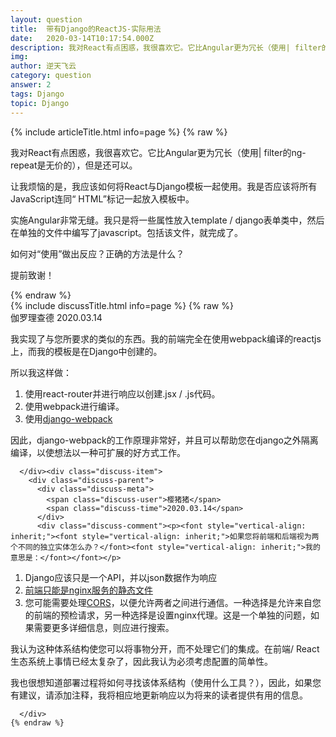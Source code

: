 ```yaml
---
layout: question
title:  带有Django的ReactJS-实际用法
date:   2020-03-14T10:17:54.000Z
description: 我对React有点困惑，我很喜欢它。它比Angular更为冗长（使用| filter的ng-repeat是无价的），但是还可以。让我烦恼的是，我应该如...
img: 
author: 逆天飞云
category: question
answer: 2
tags: Django
topic: Django
---
```

<div class="article-root">
  <div class="article">
    {% include articleTitle.html info=page %}
    {% raw %}
    <div class="article-content"><p><font style="vertical-align: inherit;"><font style="vertical-align: inherit;">我对React有点困惑，我很喜欢它。</font><font style="vertical-align: inherit;">它比Angular更为冗长（使用| filter的ng-repeat是无价的），但是还可以。</font></font></p>

<p><font style="vertical-align: inherit;"><font style="vertical-align: inherit;">让我烦恼的是，我应该如何将React与Django模板一起使用。</font><font style="vertical-align: inherit;">我是否应该将所有JavaScript连同“ HTML”标记一起放入模板中。</font></font></p>

<p><font style="vertical-align: inherit;"><font style="vertical-align: inherit;">实施Angular非常无缝。</font><font style="vertical-align: inherit;">我只是将一些属性放入template / django表单类中，然后在单独的文件中编写了javascript。</font><font style="vertical-align: inherit;">包括该文件，就完成了。</font></font></p>

<p><font style="vertical-align: inherit;"><font style="vertical-align: inherit;">如何对“使用”做出反应？</font><font style="vertical-align: inherit;">正确的方法是什么？</font></font></p>

<p><font style="vertical-align: inherit;"><font style="vertical-align: inherit;">提前致谢！</font></font></p></div>
    {% endraw %}
  </div>

  <div class="discuss-wrapper">
    {% include discussTitle.html info=page %}
    {% raw %}
    <div class="discuss-item">
        <div class="discuss-parent">
          <div class="discuss-meta">
            <span class="discuss-user">伽罗理查德</span>
            <span class="discuss-time">2020.03.14</span>
          </div>
          <div class="discuss-comment"><p><font style="vertical-align: inherit;"><font style="vertical-align: inherit;">我实现了与您所要求的类似的东西。</font><font style="vertical-align: inherit;">我的前端完全在使用webpack编译的reactjs上，而我的模板是在Django中创建的。</font></font></p>

<p><font style="vertical-align: inherit;"><font style="vertical-align: inherit;">所以我这样做：</font></font></p>

<ol>
<li><font style="vertical-align: inherit;"><font style="vertical-align: inherit;">使用react-router并进行响应以创建.jsx / .js代码。 </font></font></li>
<li><font style="vertical-align: inherit;"><font style="vertical-align: inherit;">使用webpack进行编译。</font></font></li>
<li><font style="vertical-align: inherit;"><font style="vertical-align: inherit;">使用</font></font><a href="https://github.com/owais/django-webpack-loader" rel="nofollow"><font style="vertical-align: inherit;"><font style="vertical-align: inherit;">django-webpack</font></font></a></li>
</ol>

<p><font style="vertical-align: inherit;"><font style="vertical-align: inherit;">因此，django-webpack的工作原理非常好，并且可以帮助您在django之外隔离编译，以使想法以一种可扩展的好方式工作。</font></font></p></div>
        </div>
        
      </div><div class="discuss-item">
        <div class="discuss-parent">
          <div class="discuss-meta">
            <span class="discuss-user">樱猪猪</span>
            <span class="discuss-time">2020.03.14</span>
          </div>
          <div class="discuss-comment"><p><font style="vertical-align: inherit;"><font style="vertical-align: inherit;">如果您将前端和后端视为两个不同的独立实体怎么办？</font><font style="vertical-align: inherit;">我的意思是：</font></font></p>

<ol>
<li><font style="vertical-align: inherit;"><font style="vertical-align: inherit;">Django应该只是一个API，并以json数据作为响应</font></font></li>
<li><a href="https://github.com/mxstbr/react-boilerplate/blob/master/app/.nginx.conf" rel="noreferrer"><font style="vertical-align: inherit;"><font style="vertical-align: inherit;">前端只能是nginx服务的静态文件</font></font></a></li>
<li><font style="vertical-align: inherit;"><font style="vertical-align: inherit;">您可能需要处理</font></font><a href="https://www.google.com/search?q=CORS&amp;oq=CORS&amp;aqs=chrome..69i57j0l5.971j0j7&amp;sourceid=chrome&amp;ie=UTF-8" rel="noreferrer"><font style="vertical-align: inherit;"><font style="vertical-align: inherit;">CORS</font></font></a><font style="vertical-align: inherit;"><font style="vertical-align: inherit;">，以便允许两者之间进行通信。</font><font style="vertical-align: inherit;">一种选择是允许来自您的前端的预检请求，另一种选择是设置nginx代理。</font><font style="vertical-align: inherit;">这是一个单独的问题，如果需要更多详细信息，则应进行搜索。</font></font></li>
</ol>

<p><font style="vertical-align: inherit;"><font style="vertical-align: inherit;">我认为这种体系结构使您可以将事物分开，而不处理它们的集成。</font><font style="vertical-align: inherit;">在前端/ React生态系统上事情已经太复杂了，因此我认为必须考虑配置的简单性。</font></font></p>

<p><font style="vertical-align: inherit;"><font style="vertical-align: inherit;">我也很想知道部署过程将如何寻找该体系结构（使用什么工具？），因此，如果您有建议，请添加注释，我将相应地更新响应以为将来的读者提供有用的信息。</font></font></p></div>
        </div>
        
      </div>
    {% endraw %}
  </div>
<div>
